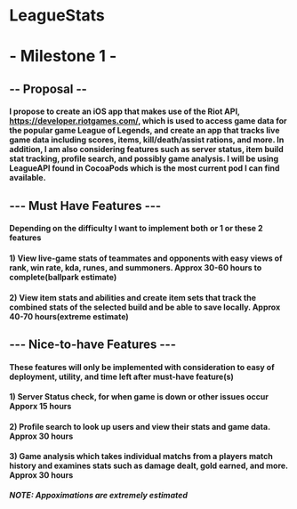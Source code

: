 # LeagueStats


# - Milestone 1 -
## -- Proposal --
#### I propose to create an iOS app that makes use of the Riot API, https://developer.riotgames.com/, which is used to access game data for the popular game League of Legends, and create an app that tracks live game data including scores, items, kill/death/assist rations, and more. In addition, I am also considering features such as server status, item build stat tracking, profile search, and possibly game analysis. I will be using LeagueAPI found in CocoaPods which is the most current pod I can find available.

## --- Must Have Features ---
#### Depending on the difficulty I want to implement both or 1 or these 2 features
#### 1) View live-game stats of teammates and opponents with easy views of rank, win rate, kda, runes, and summoners. Approx 30-60 hours to complete(ballpark estimate)
#### 2) View item stats and abilities and create item sets that track the combined stats of the selected build and be able to save locally. Approx 40-70 hours(extreme estimate)

## --- Nice-to-have Features ---
#### These features will only be implemented with consideration to easy of deployment, utility, and time left after must-have feature(s)
#### 1) Server Status check, for when game is down or other issues occur Apporx 15 hours
#### 2) Profile search to look up users and view their stats and game data. Approx 30 hours
#### 3) Game analysis which takes individual matchs from a players match history and examines stats such as damage dealt, gold earned, and more. Approx 30 hours

***NOTE: Appoximations are extremely estimated*** 
